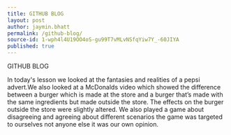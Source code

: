 ```yaml
---
title: GITHUB BLOG
layout: post
author: jaymin.bhatt
permalink: /github-blog/
source-id: 1-wph4l4U19OO4oS-gu99T7vMLvNSfqYiw7Y_-60JIYA
published: true
---
```

GITHUB BLOG 

In today's lesson  we looked at the fantasies and realities of a pepsi advert.We also looked at a McDonalds video which showed the difference between a burger which is made at the store and a burger that’s made with the same    ingredients but made outside the store. The effects on the burger outside the store were slightly altered. We also played a game about disagreeing and agreeing about different scenarios the game was targeted to ourselves not anyone else it was our own opinion.

 

